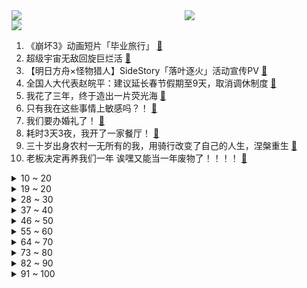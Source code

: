 <div >
	<a style="float:left;width:55%;" href = "https://github.com/anuraghazra/github-readme-stats">
	 <img src = "https://github-readme-stats.vercel.app/api?username=iuuuuuaena&theme=buefy&show_icons=true"/>
	</a>
	<a  style="float:right;width:45%" href = "https://github.com/anuraghazra/github-readme-stats">
	 <img  src="https://github-readme-stats.vercel.app/api/top-langs/?username=anuraghazra&layout=compact"/>
	</a>
	</div>

[![](https://img.shields.io/badge/jxd-@jxdgogogo.xyz-yellowgreen.svg)](https://www.jxdgogogo.xyz)<br>
1. 《崩坏3》动画短片「毕业旅行」 [:link:](//www.bilibili.com/video/BV1Kj411g7Lu) <br>
2. 超级宇宙无敌回旋巨烂活 [:link:](//www.bilibili.com/video/BV118411F7Ea) <br>
3. 【明日方舟×怪物猎人】SideStory「落叶逐火」活动宣传PV [:link:](//www.bilibili.com/video/BV1BM4y1R718) <br>
4. 全国人大代表赵皖平：建议延长春节假期至9天，取消调休制度 [:link:](//www.bilibili.com/video/BV13Y4y117Ab) <br>
5. 我花了三年，终于造出一片荧光海 [:link:](//www.bilibili.com/video/BV1hj411g7gg) <br>
6. 只有我在这些事情上敏感吗？！ [:link:](//www.bilibili.com/video/BV1224y1V7Vm) <br>
7. 我们要办婚礼了！ [:link:](//www.bilibili.com/video/BV1aA411y7kD) <br>
8. 耗时3天3夜，我开了一家餐厅！ [:link:](//www.bilibili.com/video/BV1dY411r7zR) <br>
9. 三十岁出身农村一无所有的我，用骑行改变了自己的人生，涅槃重生 [:link:](//www.bilibili.com/video/BV1z24y137CU) <br>
10. 老板决定再养我们一年  诶嘿又能当一年废物了！！！！ [:link:](//www.bilibili.com/video/BV1eY4y117KW) <br>
<details>
<summary>10 ~ 20</summary>

11. 对于广袤星空的遐想，可以从一款游戏开始【Outer Wilds】 [:link:](//www.bilibili.com/video/BV1as4y1o7Ry) <br>
12. 这是身处黑暗的父亲，对迪希雅最好的保护吧！“你有我们梦寐以求的自由和善良” [:link:](//www.bilibili.com/video/BV1LM41177km) <br>
13. 原告，达利园软面包！ [:link:](//www.bilibili.com/video/BV1Z24y1G7mT) <br>
14. 【罗翔】当我们讨论罪责自负，我们在关注什么？ [:link:](//www.bilibili.com/video/BV1ns4y1o7bD) <br>
15. 第一次当伴郎，没什么经验～ [:link:](//www.bilibili.com/video/BV1Vo4y1r74s) <br>
16. 就你这样能有什么生意 [:link:](//www.bilibili.com/video/BV1v54y1u7m1) <br>
17. 厨房调料怎么选不踩坑，把我的经验分享一下，希望能帮助到大家，顺序是，香油，白胡椒，花椒，酱油，醋，和“重灾区”的料酒 [:link:](//www.bilibili.com/video/BV1ko4y1a7sW) <br>
18. 片 名 为 寄 22 [:link:](//www.bilibili.com/video/BV1a54y137xm) <br>
19. 世界第一！我们破解了《柠檬小姐》里的全部秘密！ [:link:](//www.bilibili.com/video/BV1V24y1V7WG) <br>
</details>
<details>
<summary>19 ~ 20</summary>

20. 应该没有大厨教你如何洗菜 [:link:](//www.bilibili.com/video/BV1hs4y1o7g7) <br>
21. 路边熟食摊和熟食店竟都有这么多缺斤少两，以后大家买熟食前一定要找个心咯 [:link:](//www.bilibili.com/video/BV1W24y1V7cf) <br>
22. 我瞎编了一个护肤成分，请了位明星“代言”... [:link:](//www.bilibili.com/video/BV12Y4y127rj) <br>
23. 《阳光开朗小女孩》 [:link:](//www.bilibili.com/video/BV1eb411X7Br) <br>
24. 把所有的长裙都加上裙撑是什么效果 [:link:](//www.bilibili.com/video/BV1J24y187AN) <br>
25. 【爆肝1000+张】流汗吧！原神少女 [:link:](//www.bilibili.com/video/BV1HT411v7NG) <br>
26. 好怪，再看一眼 [:link:](//www.bilibili.com/video/BV1G84y1n74D) <br>
27. 在MC里，耗时298个小时，还原二战！ [:link:](//www.bilibili.com/video/BV1BA411C73y) <br>
28. 把我整不会了。。。 [:link:](//www.bilibili.com/video/BV1Cv4y1e7Pc) <br>
</details>
<details>
<summary>28 ~ 30</summary>

29. 我终于把《宋玉章》给搞出来了！！！ [:link:](//www.bilibili.com/video/BV1Db411D7H3) <br>
30. 带你们看看我一天都在干啥，这样的生活你们喜欢吗？ [:link:](//www.bilibili.com/video/BV1m84y177TT) <br>
31. STUDY WITH MIKU - part1 - [:link:](//www.bilibili.com/video/BV1hA411y7UC) <br>
32. 老师，别骂了 [:link:](//www.bilibili.com/video/BV13Y4y1m77r) <br>
33. 警告！观看可能会造成认知污染《动物园怪谈》游戏全结局实况流程！ [:link:](//www.bilibili.com/video/BV1DA411y7Ep) <br>
34. 我在《语文》里遇到了救赎，但后来他被删除了。这节老师不再教的课，请允许我告诉你 [:link:](//www.bilibili.com/video/BV1sY4y117UN) <br>
35. 人工智能帮我推荐餐厅，结果选了我们最讨厌的一家？【凭啥这么贵ep53-蓝蛙】 [:link:](//www.bilibili.com/video/BV1G84y1E7m6) <br>
36. 深度|| 蜀亡前夜，蜀汉如何信仰崩塌？ [:link:](//www.bilibili.com/video/BV11M4y1d7uu) <br>
37. 【warma/怒九】陪我打游戏！(胁迫) [:link:](//www.bilibili.com/video/BV1XT411v76Y) <br>
</details>
<details>
<summary>37 ~ 40</summary>

38. “这个世界总要允许普通人存在吧” [:link:](//www.bilibili.com/video/BV1cY4y117YW) <br>
39. 【NCT】Cover｜RENJUN - なんでもないや (RADWIMPS) [:link:](//www.bilibili.com/video/BV18s4y1L7ot) <br>
40. 印度美食在人们心中的分量越来越大条了 [:link:](//www.bilibili.com/video/BV1i54y137xh) <br>
41. 【全明星建房】废土庇护所 [:link:](//www.bilibili.com/video/BV1CT411v7e5) <br>
42. 探秘全世界最大海底餐厅！ 在土豪VIP座和鲨鱼一起用餐，什么体验？ [:link:](//www.bilibili.com/video/BV1754y137T8) <br>
43. 神 秘 的 男 人 们 4 [:link:](//www.bilibili.com/video/BV1No4y1r7fz) <br>
44. 我把学妹的随口哼哼写成了歌？太好听了吧！《舍离去》 [:link:](//www.bilibili.com/video/BV1d84y1E795) <br>
45. 被爱当然值得记录啦 [:link:](//www.bilibili.com/video/BV1z24y1G7Bk) <br>
46. 时隔9年重回特斯拉上班，比做UP主还卷? [:link:](//www.bilibili.com/video/BV1Ag4y1n75Y) <br>
</details>
<details>
<summary>46 ~ 50</summary>

47. 这把七圣召唤，一辈子只能玩一次 [:link:](//www.bilibili.com/video/BV1wY4y1m7He) <br>
48. 我被抖音50万粉丝博主抄袭了！做了三年的视频成果被窃取！ [:link:](//www.bilibili.com/video/BV1Lj411G7Fn) <br>
49. 嘴同行，躲前任，轰全场……这些典礼修罗场也太刺激了！ [:link:](//www.bilibili.com/video/BV1tj411g7ZF) <br>
50. 最近搬砖很努力，奖励自己一个樱岛麻衣学姐 [:link:](//www.bilibili.com/video/BV13Y4y117Mb) <br>
51. 我都有点心疼这位讨债人了 [:link:](//www.bilibili.com/video/BV11o4y1a7Er) <br>
52. 因为她值得我这么做！ [:link:](//www.bilibili.com/video/BV1Co4y1r7Hg) <br>
53. 又又地震了… [:link:](//www.bilibili.com/video/BV11j411G7su) <br>
54. 戈娅：对面有个泰森，我没开玩笑 [:link:](//www.bilibili.com/video/BV1DY4y1y7f9) <br>
55. 村民把坟地借给漠叔拍戏，分文不取，漠叔欠淄博老乡一次宣传 [:link:](//www.bilibili.com/video/BV1xj411G7n8) <br>
</details>
<details>
<summary>55 ~ 60</summary>

56. 就你小子犯我大吴疆土？ [:link:](//www.bilibili.com/video/BV1sM411x7sF) <br>
57. 那个差点被送人的女孩长大了 [:link:](//www.bilibili.com/video/BV1LY4y1175J) <br>
58. [GOING SEVENTEEN] EP.65 GOING公司郊游会 [:link:](//www.bilibili.com/video/BV1Ts4y1L7L9) <br>
59. 跟三年没见的弟弟 边吃200元烤串边尬聊 [:link:](//www.bilibili.com/video/BV1fY411r7YC) <br>
60. 新结局出现，柠檬小姐的身体中竟然藏着恶魔？ [:link:](//www.bilibili.com/video/BV1iL411Z7rs) <br>
61. 从无声里绽放，心中有嘹亮的号角！ [:link:](//www.bilibili.com/video/BV1qs4y1o7c9) <br>
62. 原神首个自动战斗角色！海染套迪希雅挂机击杀90级若陀龙王！ [:link:](//www.bilibili.com/video/BV1a54y137WH) <br>
63. 《原神》拾枝杂谈-「迪希雅：热沙的赤情」 [:link:](//www.bilibili.com/video/BV1m24y1b7VQ) <br>
64. 飞花令连麦超甜女粉，我红温了！！ [:link:](//www.bilibili.com/video/BV1nv4y1Y722) <br>
</details>
<details>
<summary>64 ~ 70</summary>

65. 3月1日退税开始了！3个技巧让你多退几千块，速来！【深蓝保】 [:link:](//www.bilibili.com/video/BV1ET411v71d) <br>
66. 等会你要去哪里是什么梗【梗指南】 [:link:](//www.bilibili.com/video/BV1tj411g7Xu) <br>
67. 尝试一下申鹤踮脚 差的没在冰上滑走 [:link:](//www.bilibili.com/video/BV18b411D75R) <br>
68. 《狂  飙》但是吉他配音 [:link:](//www.bilibili.com/video/BV15D4y1u72p) <br>
69. 【假装讲电影】19岁美少女狂追45岁大叔，每天表白！大叔很慌！ [:link:](//www.bilibili.com/video/BV1mL411Z7YC) <br>
70. 【阿斗】无数人的童年阴影！盘点香港十大经典必看恐怖片，当年只敢捂着眼睛看！ [:link:](//www.bilibili.com/video/BV1K24y187UN) <br>
71. 《画江湖之不良人》第六季OP《天下劫》！ [:link:](//www.bilibili.com/video/BV13s4y1L7SM) <br>
72. 去超模学校学习走秀拍照姿势，老师教完后... [:link:](//www.bilibili.com/video/BV1Wg4y1n7uM) <br>
73. 小姑娘被调戏，大叔为保护女孩，掀翻几个混混 [:link:](//www.bilibili.com/video/BV1qD4y1u7cV) <br>
</details>
<details>
<summary>73 ~ 80</summary>

74. 4K·HDR《漫威蜘蛛侠》电影版【中英双字 | 𝟐𝟏:𝟗超宽银幕】如果有超凡3，大概就是这样了吧 [:link:](//www.bilibili.com/video/BV1UL411Z7bm) <br>
75. 武 器 现 状 [:link:](//www.bilibili.com/video/BV1ej411g7J1) <br>
76. UP主们都怎么做字幕？调研100位UP，他们的秘密是... [:link:](//www.bilibili.com/video/BV1GY4y1U7oq) <br>
77. 小丑偶遇马儿，三分多钟颗粒无收，马儿仰天长啸～ [:link:](//www.bilibili.com/video/BV1Lj411g7CZ) <br>
78. 大补之物，超大乳山生蚝刺身，一口下去差点把我给送走 [:link:](//www.bilibili.com/video/BV1tj411g7mN) <br>
79. 细读经典：30多年前的国产电影有多敢拍？ [:link:](//www.bilibili.com/video/BV1zv4y1a7o2) <br>
80. 一位农夫不慎把兽用抗生素注射进了他的大腿，这是他的器官发生的变化 [:link:](//www.bilibili.com/video/BV1UY411r7Vv) <br>
81. 阿努城堡 我的世界永恒的MC生存 二周目EP22 [:link:](//www.bilibili.com/video/BV1hs4y1o7JJ) <br>
82. 按照观众描述画美少女2.0 [:link:](//www.bilibili.com/video/BV1oo4y1677q) <br>
</details>
<details>
<summary>82 ~ 90</summary>

83. 假如《滕王阁序》是你写的高考作文，年度爽文！ [:link:](//www.bilibili.com/video/BV1ey4y1o7gY) <br>
84. 赛尔号最逆天的BOSS，变态到被UP主1秒10喷！ [:link:](//www.bilibili.com/video/BV1ag4y1E72F) <br>
85. 【内嵌精校中字】【GOING SEVENTEEN】 EP.65 GOING公司郊游会 【自制字幕】 [:link:](//www.bilibili.com/video/BV1wo4y1r7Jr) <br>
86. 青岛12元毛蛋自助，一次吃50个终身免单，下了高铁就去挑战，能成功吗？ [:link:](//www.bilibili.com/video/BV1BD4y1u7pN) <br>
87. 【原神】米哈游最感人的伏笔！原来一切早有预兆！ [:link:](//www.bilibili.com/video/BV1H84y1E742) <br>
88. 一分钱买三分货是什么体验？NTA N2423FW评测报告【宿舍神屏计划vol.14】 [:link:](//www.bilibili.com/video/BV1ZX4y1S76t) <br>
89. 狮子喵正面回应BBGG！ [:link:](//www.bilibili.com/video/BV1GY4y117nC) <br>
90. 情人节过去了，但是我们还是挑选了一些情人节相关的选品... [:link:](//www.bilibili.com/video/BV1aA411y7FK) <br>
91. 谁教你这么剪的？！ [:link:](//www.bilibili.com/video/BV1BT411v7pa) <br>
</details>
<details>
<summary>91 ~ 100</summary>

92. 军衔科普来了，如何通过军衔辨别军人的等级？ [:link:](//www.bilibili.com/video/BV16o4y1a7on) <br>
93. 55亿卖掉公司后，45岁男富豪每年花1000万、雇30个医生，实现返老还童 [:link:](//www.bilibili.com/video/BV1ws4y1L7hV) <br>
94. 啥泡面卖198一碗啊？ [:link:](//www.bilibili.com/video/BV1zY411r7Wg) <br>
95. “少年，你手上的大概是整个世界吧！” [:link:](//www.bilibili.com/video/BV1Ag4y1n7D4) <br>
96. 我再也不想和我爸说话了！他的梗都太烂了！ [:link:](//www.bilibili.com/video/BV17Y4y1m78G) <br>
97. 去缅北救人 [:link:](//www.bilibili.com/video/BV1eM4y1R7Et) <br>
98. 100元比脸还大的战斧牛排惠灵顿！20块钱巨型蝴蝶酥！ [:link:](//www.bilibili.com/video/BV1Jg4y1n7Y7) <br>
99. 卖掉用了一年的iPhone13 Pro Max之后，我做的第一件事！feat. iPhone14 Pro Max｜大耳朵TV [:link:](//www.bilibili.com/video/BV1q54y137Hj) <br>
100. 我婆婆把我爸折腾废了 [:link:](//www.bilibili.com/video/BV1k84y1N7yb) <br>
</details>
